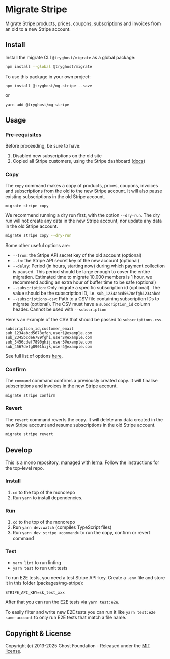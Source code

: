 # Migrate Stripe

Migrate Stripe products, prices, coupons, subscriptions and invoices from an old to a new Stripe account.

## Install

Install the migrate CLI `@tryghost/migrate` as a global package:

```sh
npm install --global @tryghost/migrate
```

To use this package in your own project:

`npm install @tryghost/mg-stripe --save`

or

`yarn add @tryghost/mg-stripe`


## Usage

### Pre-requisites

Before proceeding, be sure to have:
1. Disabled new subscriptions on the old site
2. Copied all Stripe customers, using the Stripe dashboard ([docs](https://stripe.com/docs/payments/account/data-migrations/pan-copy-self-serve))

### Copy

The `copy` command makes a copy of products, prices, coupons, invoices and subscriptions from the old to the new Stripe account. It will also pause existing subscriptions in the old Stripe account.

```sh
migrate stripe copy
```

We recommend running a dry run first, with the option `--dry-run`. The dry run will not create any data in the new Stripe account, nor update any data in the old Stripe account.

```sh
migrate stripe copy --dry-run
```

Some other useful options are:
- `--from`: the Stripe API secret key of the old account (optional)
- `--to`: the Stripe API secret key of the new account (optional)
- `--delay`: Period (in hours, starting now) during which payment collection is paused. This period should be large enough to cover the entire migration. Estimated time to migrate 10,000 members is 1 hour, we recommend adding an extra hour of buffer time to be safe (optional)
- `--subscription`: Only migrate a specific subscription id (optional). The value should be the subscription ID, i.e. `sub_1234abcd5678efgh1234abcd`
- `--subscriptions-csv`: Path to a CSV file containing subscription IDs to migrate (optional). The CSV must have a `subscription_id` column header. Cannot be used with `--subscription`

Here's an example of the CSV that should be passed to `subscriptions-csv`.

```csv
subscription_id,customer_email
sub_1234abcd5678efgh,user1@example.com
sub_2345bcde6789fghi,user2@example.com
sub_3456cdef7890ghij,user3@example.com
sub_4567defg8901hijk,user4@example.com
```

See full list of options [here](https://github.com/TryGhost/migrate/blob/main/packages/mg-stripe/src/lib/Options.ts).

### Confirm

The `command` command confirms a previously created copy. It will finalise subscriptions and invoices in the new Stripe account.

```sh
migrate stripe confirm
```

### Revert

The `revert` command reverts the copy. It will delete any data created in the new Stripe account and resume subscriptions in the old Stripe account.

```sh
migrate stripe revert
```


## Develop

This is a mono repository, managed with [lerna](https://lerna.js.org).
Follow the instructions for the top-level repo.

### Install

1. `cd` to the top of the monorepo
2. Run `yarn` to install dependencies.


### Run

1. `cd` to the top of the monorepo
1. Run `yarn dev:watch` (compiles TypeScript files)
2. Run `yarn dev stripe <command>` to run the copy, confirm or revert command


### Test

- `yarn lint` to run linting
- `yarn test` to run unit tests

To run E2E tests, you need a test Stripe API-key. Create a `.env` file and store it in this folder (packages/mg-stripe):

```
STRIPE_API_KEY=sk_test_xxx
```

After that you can run the E2E tests via `yarn test:e2e`.

To easily filter and write new E2E tests you can run it like `yarn test:e2e same-account` to only run E2E tests that match a file name.


## Copyright & License

Copyright (c) 2013-2025 Ghost Foundation - Released under the [MIT license](LICENSE).

